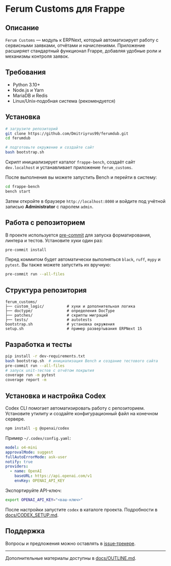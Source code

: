 # Ferum Customs для Frappe

## Описание

`Ferum Customs` — модуль к ERPNext, который автоматизирует работу с сервисными заявками, отчётами и начислениями. Приложение расширяет стандартный функционал Frappe, добавляя удобные роли и механизмы контроля заявок.

## Требования

* Python 3.10+
* Node.js и Yarn
* MariaDB и Redis
* Linux/Unix‑подобная система (рекомендуется)

## Установка

```bash
# загрузите репозиторий
git clone https://github.com/Dmitriyrus99/ferumdub.git
cd ferumdub

# подготовьте окружение и создайте сайт
bash bootstrap.sh
```

Скрипт инициализирует каталог `frappe-bench`, создаёт сайт `dev.localhost` и устанавливает приложение `ferum_customs`.

После выполнения вы можете запустить Bench и перейти в систему:

```bash
cd frappe-bench
bench start
```

Затем откройте в браузере `http://localhost:8000` и войдите под учётной записью **Administrator** с паролем `admin`.

## Работа с репозиторием

В проекте используется [pre-commit](https://pre-commit.com/) для запуска форматирования, линтера и тестов. Установите хуки один раз:

```bash
pre-commit install
```

Перед коммитом будет автоматически выполняться `black`, `ruff`, `mypy` и `pytest`. Вы также можете запустить их вручную:

```bash
pre-commit run --all-files
```

## Структура репозитория

```
ferum_customs/
├── custom_logic/          # хуки и дополнительная логика
├── doctype/               # определения DocType
├── patches/               # скрипты миграций
├── tests/                 # autotests
bootstrap.sh               # установка окружения
setup.sh                   # пример развертывания ERPNext 15
```

## Разработка и тесты

```bash
pip install -r dev-requirements.txt
bash bootstrap.sh  # инициализация Bench и создание тестового сайта
pre-commit run --all-files
# запуск unit-тестов с отчётом покрытия
coverage run -m pytest
coverage report -m
```

## Установка и настройка Codex

Codex CLI помогает автоматизировать работу с репозиторием. Установите утилиту и создайте конфигурационный файл на конечном сервере.

```bash
npm install -g @openai/codex
```

Пример `~/.codex/config.yaml`:

```yaml
model: o4-mini
approvalMode: suggest
fullAutoErrorMode: ask-user
notify: true
providers:
  - name: OpenAI
    baseURL: https://api.openai.com/v1
    envKey: OPENAI_API_KEY
```

Экспортируйте API-ключ:

```bash
export OPENAI_API_KEY="<ваш-ключ>"
```

После настройки запустите `codex` в каталоге проекта. Подробности в [docs/CODEX_SETUP.md](docs/CODEX_SETUP.md).
## Поддержка

Вопросы и предложения можно оставлять в [issue‑трекере](https://github.com/Dmitriyrus99/ferumdub/issues).

---
Дополнительные материалы доступны в [docs/OUTLINE.md](docs/OUTLINE.md).
